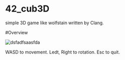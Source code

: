 # 42_cub3D
simple 3D game like wolfstain written by Clang.

#Overview

![dsfadfsaasfda](https://user-images.githubusercontent.com/62199197/111804926-e556ff80-8913-11eb-892c-4359e246c1fb.png)

WASD to movement.
Ledt, Right to rotation.
Esc to quit.
